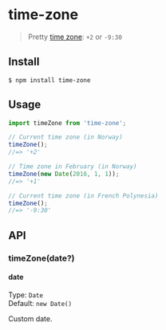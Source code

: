 # time-zone

> Pretty [time zone](https://en.wikipedia.org/wiki/Time_zone): `+2` or `-9:30`

## Install

```
$ npm install time-zone
```

## Usage

```js
import timeZone from 'time-zone';

// Current time zone (in Norway)
timeZone();
//=> '+2'

// Time zone in February (in Norway)
timeZone(new Date(2016, 1, 1));
//=> '+1'

// Current time zone (in French Polynesia)
timeZone();
//=> '-9:30'
```

## API

### timeZone(date?)

#### date

Type: `Date`\
Default: `new Date()`

Custom date.
